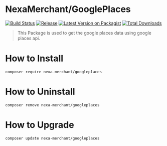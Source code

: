 # NexaMerchant/GooglePlaces

[![Build Status](https://github.com/NexaMerchant/GooglePlaces/workflows/Laravel/badge.svg)](https://github.com/NexaMerchant/GooglePlaces)
[![Release](https://img.shields.io/github/release/NexaMerchant/GooglePlaces.svg?style=flat-square)](https://github.com/NexaMerchant/GooglePlaces/releases)
[![Latest Version on Packagist](https://img.shields.io/packagist/v/Nexa-Merchant/GooglePlaces.svg?style=flat-square)](https://packagist.org/packages/Nexa-Merchant/GooglePlaces)
[![Total Downloads](https://img.shields.io/packagist/dt/Nexa-Merchant/GooglePlaces.svg?style=flat-square)](https://packagist.org/packages/Nexa-Merchant/GooglePlaces)

> This Package is used to get the google places data using google places api.


# How to Install

```
composer require nexa-merchant/googleplaces
```

# How to Uninstall

```
composer remove nexa-merchant/googleplaces
```

# How to Upgrade

```
composer update nexa-merchant/googleplaces
```

